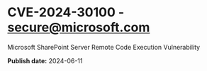 # CVE-2024-30100 - secure@microsoft.com

Microsoft SharePoint Server Remote Code Execution Vulnerability

**Publish date:** 2024-06-11
